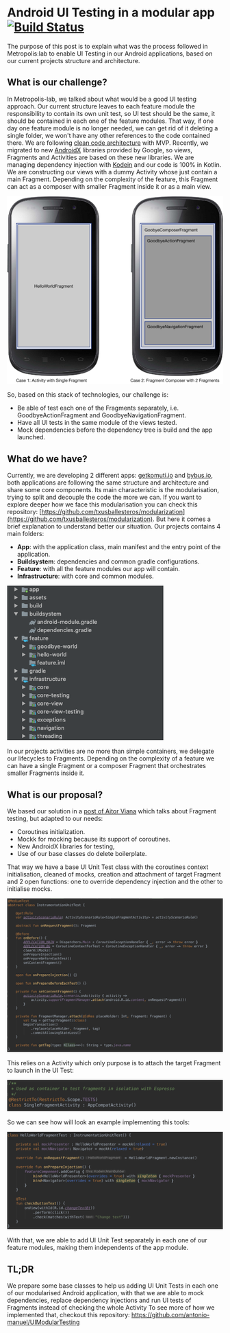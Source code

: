 # Android UI Testing in a modular app [![Build Status](https://app.bitrise.io/app/f421a0e5c96bc62e/status.svg?token=WjZ39B_geLq05ip77toE9w&branch=master)](https://app.bitrise.io/app/f421a0e5c96bc62e)
The purpose of this post is to explain what was the process followed in Metropolis:lab to enable UI Testing in our Android applications, based on our current projects structure and architecture.

## What is our challenge?
In Metropolis-lab, we talked about what would be a good UI testing approach. Our current structure leaves to each feature module the responsibility to contain its own unit test, so UI test should be the same, it should be contained in each one of the feature modules. That way, if one day one feature module is no longer needed, we can get rid of it deleting a single folder, we won't have any other references to the code contained there.
We are following [clean code architecture](https://blog.cleancoder.com/uncle-bob/2012/08/13/the-clean-architecture.html) with MVP. Recently, we migrated to new [AndroidX](https://developer.android.com/jetpack/androidx) libraries provided by Google, so views, Fragments and Activities are based on these new libraries. We are managing dependency injection with [Kodein](https://kodein.org/di/) and our code is 100% in Kotlin.
We are constructing our views with a dummy Activity whose just contain a main Fragment. Depending on the complexity of the feature, this Fragment can act as a composer with smaller Fragment inside it or as a main view.

![Example of Fragment Composition](assets/05_fragment_composing.png) 

So, based on this stack of technologies, our challenge is:
- Be able of test each one of the Fragments separately, i.e. GoodbyeActionFragment and GoodbyeNavigationFragment.
- Have all UI tests in the same module of the views tested.
- Mock dependencies before the dependency tree is build and the app launched.

## What do we have?
Currently, we are developing 2 different apps: [getkomuti.io](https://getkomuti.io) and [bybus.io](https://bybus.io), both applications are following the same structure and architecture and share some core components. Its main characteristic is the modularisation, trying to split and decouple the code the more we can.
If you want to explore deeper how we face this modularisation you can check this repository: [https://github.com/txusballesteros/modularization](https://github.com/txusballesteros/modularization). But here it comes a brief explanation to understand better our situation. Our projects contains 4 main folders:
- **App**: with the application class, main manifest and the entry point of the application.
- **Buildsystem**: dependencies and common gradle configurations.
- **Feature**: with all the feature modules our app will contain.
- **Infrastructure**: with core and common modules.

![Project structure](assets/01_project_structure.png) 

In our projects activities are no more than simple containers, we delegate our lifecycles to Fragments. Depending on the complexity of a feature we can have a single Fragment or a composer Fragment that orchestrates smaller Fragments inside it.

## What is our proposal?
We based our solution in a [post of Aitor Viana](https://medium.com/@aitorvs/isolate-your-fragments-just-for-testing-ea7d4fddcba2) which talks about Fragment testing, but adapted to our needs:
- Coroutines initialization.
- Mockk for mocking because its support of coroutines.
- New AndroidX libraries for testing,
- Use of our base classes do delete boilerplate.

That way we have a base UI Unit Test class with the coroutines context initialisation, cleaned of mocks, creation and attachment of target Fragment and 2 open functions: one to override dependency injection and the other to initialise mocks.

![Base UI Unit Test class](assets/02_base_unittest_class.png)
 
This relies on a Activity which only purpose is to attach the target Fragment to launch in the UI Test:

![Dummy Fragment container Activity](assets/03_fragment_container.png)
 
So we can see how will look an example implementing this tools:

![Example of a UI Unit Test class](assets/04_use_example.png)
 
With that, we are able to add UI Unit Test separately in each one of our feature modules, making them independents of the app module.

## TL;DR
We prepare some base classes to help us adding UI Unit Tests in each one of our modularised Android application, with that we are able to mock dependencies, replace dependency injections and run UI tests of Fragments instead of checking the whole Activity
To see more of how we implemented that, checkout this repository: https://github.com/antonio-manuel/UIModularTesting
